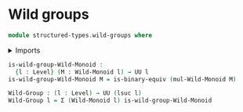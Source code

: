# Wild groups

```agda
module structured-types.wild-groups where
```

<details><summary>Imports</summary>

```agda
open import foundation.binary-equivalences
open import foundation.cartesian-product-types
open import foundation.dependent-pair-types
open import foundation.universe-levels
open import structured-types.pointed-types
open import structured-types.wild-monoids
```

</details>

```agda
is-wild-group-Wild-Monoid :
  {l : Level} (M : Wild-Monoid l) → UU l
is-wild-group-Wild-Monoid M = is-binary-equiv (mul-Wild-Monoid M)

Wild-Group : (l : Level) → UU (lsuc l)
Wild-Group l = Σ (Wild-Monoid l) is-wild-group-Wild-Monoid
```
